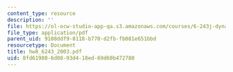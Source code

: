 ```yaml
---
content_type: resource
description: ''
file: https://ol-ocw-studio-app-qa.s3.amazonaws.com/courses/6-243j-dynamics-of-nonlinear-systems-fall-2003/8fd619806d0893d418ed69d60b472780_hw8_6243_2003.pdf
file_type: application/pdf
parent_uid: 9108ddf9-8118-b770-d2fb-fb081e651bbd
resourcetype: Document
title: hw8_6243_2003.pdf
uid: 8fd61980-6d08-93d4-18ed-69d60b472780
---
```

